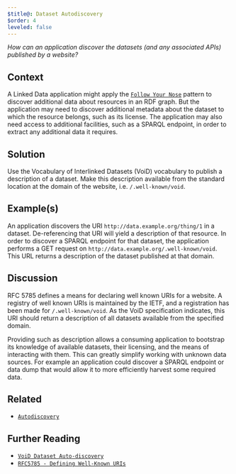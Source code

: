 ```yaml
---
$title@: Dataset Autodiscovery
$order: 4
leveled: false
---
```


*How can an application discover the datasets (and any associated APIs) published by a website?*

## Context

A Linked Data application might apply the [`Follow Your Nose`](../chapter-6/follow-your-nose) pattern to discover additional data about resources in an RDF graph. But the application may need to discover additional metadata about the dataset to which the resource belongs, such as its license. The application may also need access to additional facilities, such as a SPARQL endpoint, in order to extract any additional data it requires.

## Solution

Use the Vocabulary of Interlinked Datasets (VoiD) vocabulary to publish a description of a dataset. Make this description available from the standard location at the domain of the website, i.e. `/.well-known/void`.

## Example(s)

An application discovers the URI `http://data.example.org/thing/1` in a dataset. De-referencing that URI will yield a description of that resource. In order to discover a SPARQL endpoint for that dataset, the application performs a GET request on `http://data.example.org/.well-known/void`. This URL returns a description of the dataset published at that domain.

## Discussion

RFC 5785 defines a means for declaring well known URIs for a website. A registry of well known URIs is maintained by the IETF, and a registration has been made for `/.well-known/void`. As the VoiD specification indicates, this URI should return a description of all datasets available from the specified domain.

Providing such as description allows a consuming application to bootstrap its knowledge of available datasets, their licensing, and the means of interacting with them. This can greatly simplify working with unknown data sources. For example an application could discover a SPARQL endpoint or data dump that would allow it to more efficiently harvest some required data.

## Related

- [`Autodiscovery`](../chapter-4/autodiscovery)

## Further Reading

- [`VoiD Dataset Auto-discovery`](<#>)
- [`RFC5785 - Defining Well-Known URIs`](https://datatracker.ietf.org/doc/html/rfc5785)
